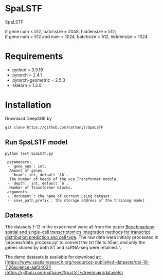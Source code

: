 # SpaLSTF
SpaLSTF

if gene num < 512, batchsize = 2048, hiddensize = 512; \
if gene num > 512 and num < 1024, batchsize = 512, hiddensize = 1024.

# Requirements
- python = 3.9.19
- pytorch = 2.4.1
- pytorch-geometric = 2.5.3
- sklearn = 1.3.0
# Installation
Download DeepSGE by
```
git clone https://github.com/nathanyl/SpaLSTF
```
## Run SpaLSTF model
```
python test-SpaLSTF.py 
```
```
 parameters:  
 - `gene_num`: int.  
  Amount of genes.
 - `head`: int, default `16`.  
  The number of heads of the xca_Transformer module.
 - `depth`: int, default `6`.  
  Number of Transformer blocks.
 arguments:
 - `document`: the name of current using dataset
 - `save_path_prefix`: the storage address of the training model
```
## Datasets
The datasets 1-12 in the experiment were all from the paper [Benchmarking spatial and single-cell transcriptomics integration methods for transcript distribution prediction and cell type](https://www.nature.com/articles/s41592-022-01480-9). The raw data were initially processed in 'process/data_process.py' to convert the txt file to h5ad, and only the genes shared by both ST and scRNA-seq were retained. \

The demo datasets is available for download at:
[https://www.spatialresearch.org/resources-published-datasets/doi-10-1126science-aaf2403/](https://github.com/nathanyl/SpaLSTF/tree/main/datasets)
 
